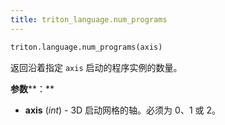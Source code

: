 ```yaml
---
title: triton_language.num_programs
---
```


```python
triton.language.num_programs(axis)
```


返回沿着指定 `axis` 启动的程序实例的数量。


**参数****：**

* **axis** (*int*) - 3D 启动网格的轴。必须为 0、1 或 2。

